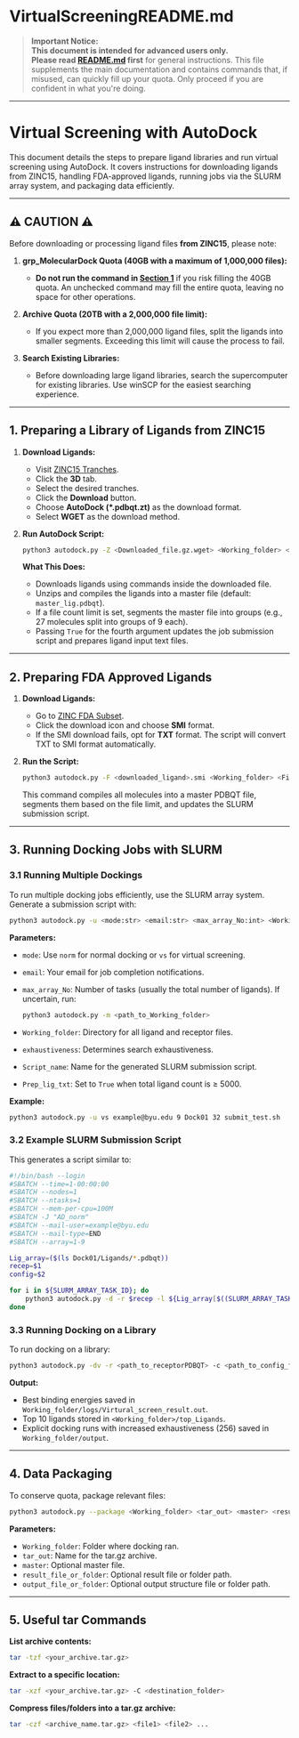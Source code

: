 # VirtualScreeningREADME.md

> **Important Notice:**  
> **This document is intended for advanced users only.**  
> **Please read [README.md](README.md) first** for general instructions. This file supplements the main documentation and contains commands that, if misused, can quickly fill up your quota. Only proceed if you are confident in what you're doing.

---

# Virtual Screening with AutoDock

This document details the steps to prepare ligand libraries and run virtual screening using AutoDock. It covers instructions for downloading ligands from ZINC15, handling FDA-approved ligands, running jobs via the SLURM array system, and packaging data efficiently.

---

## ⚠️ **CAUTION** ⚠️

Before downloading or processing ligand files **from ZINC15**, please note:

1. **grp_MolecularDock Quota (40GB with a maximum of 1,000,000 files):**  
   - **Do not run the command in [Section 1](#1-preparing-a-library-of-ligands-from-zinc15)** if you risk filling the 40GB quota. An unchecked command may fill the entire quota, leaving no space for other operations.

2. **Archive Quota (20TB with a 2,000,000 file limit):**  
   - If you expect more than 2,000,000 ligand files, split the ligands into smaller segments. Exceeding this limit will cause the process to fail.

3. **Search Existing Libraries:**  
   - Before downloading large ligand libraries, search the supercomputer for existing libraries. Use winSCP for the easiest searching experience.

---

## 1. Preparing a Library of Ligands from ZINC15

1. **Download Ligands:**
   - Visit [ZINC15 Tranches](https://zinc15.docking.org/tranches/home/).
   - Click the **3D** tab.
   - Select the desired tranches.
   - Click the **Download** button.
   - Choose **AutoDock (*.pdbqt.zt)** as the download format.
   - Select **WGET** as the download method.

2. **Run AutoDock Script:**

   ```bash
   python3 autodock.py -Z <Downloaded_file.gz.wget> <Working_folder> <File_count_limit> <Update_submission_script:Bool (default=False)> <your_email>
   ```

   **What This Does:**
   - Downloads ligands using commands inside the downloaded file.
   - Unzips and compiles the ligands into a master file (default: `master_lig.pdbqt`).
   - If a file count limit is set, segments the master file into groups (e.g., 27 molecules split into groups of 9 each).
   - Passing `True` for the fourth argument updates the job submission script and prepares ligand input text files.

---

## 2. Preparing FDA Approved Ligands

1. **Download Ligands:**
   - Go to [ZINC FDA Subset](https://zinc15.docking.org/subsets/fda/).
   - Click the download icon and choose **SMI** format.
   - If the SMI download fails, opt for **TXT** format. The script will convert TXT to SMI format automatically.

2. **Run the Script:**

   ```bash
   python3 autodock.py -F <downloaded_ligand>.smi <Working_folder> <File_limit> True <your_email>
   ```

   This command compiles all molecules into a master PDBQT file, segments them based on the file limit, and updates the SLURM submission script.

---

## 3. Running Docking Jobs with SLURM

### 3.1 Running Multiple Dockings

To run multiple docking jobs efficiently, use the SLURM array system. Generate a submission script with:

```bash
python3 autodock.py -u <mode:str> <email:str> <max_array_No:int> <Working_folder> <exhaustiveness:int> <Script_name:str> <Prep_lig_txt:Bool (default=False)>
```

**Parameters:**
- `mode`: Use `norm` for normal docking or `vs` for virtual screening.
- `email`: Your email for job completion notifications.
- `max_array_No`: Number of tasks (usually the total number of ligands). If uncertain, run:

  ```bash
  python3 autodock.py -m <path_to_Working_folder>
  ```

- `Working_folder`: Directory for all ligand and receptor files.
- `exhaustiveness`: Determines search exhaustiveness.
- `Script_name`: Name for the generated SLURM submission script.
- `Prep_lig_txt`: Set to `True` when total ligand count is ≥ 5000.

**Example:**

```bash
python3 autodock.py -u vs example@byu.edu 9 Dock01 32 submit_test.sh
```

### 3.2 Example SLURM Submission Script

This generates a script similar to:

```bash
#!/bin/bash --login
#SBATCH --time=1-00:00:00
#SBATCH --nodes=1
#SBATCH --ntasks=1
#SBATCH --mem-per-cpu=100M
#SBATCH -J "AD_norm"
#SBATCH --mail-user=example@byu.edu
#SBATCH --mail-type=END
#SBATCH --array=1-9

Lig_array=($(ls Dock01/Ligands/*.pdbqt))
recep=$1
config=$2

for i in ${SLURM_ARRAY_TASK_ID}; do
    python3 autodock.py -d -r $recep -l ${Lig_array[$((SLURM_ARRAY_TASK_ID - 1))]} -c $config -e 32
done
```

### 3.3 Running Docking on a Library

To run docking on a library:

```bash
python3 autodock.py -dv -r <path_to_receptorPDBQT> -c <path_to_config_file>
```

**Output:**
- Best binding energies saved in `Working_folder/logs/Virtural_screen_result.out`.
- Top 10 ligands stored in `<Working_folder>/top_Ligands`.
- Explicit docking runs with increased exhaustiveness (256) saved in `Working_folder/output`.

---

## 4. Data Packaging

To conserve quota, package relevant files:

```bash
python3 autodock.py --package <Working_folder> <tar_out> <master> <result_file_or_folder> <output_file_or_folder>
```

**Parameters:**
- `Working_folder`: Folder where docking ran.
- `tar_out`: Name for the tar.gz archive.
- `master`: Optional master file.
- `result_file_or_folder`: Optional result file or folder path.
- `output_file_or_folder`: Optional output structure file or folder path.

---

## 5. Useful tar Commands

**List archive contents:**

```bash
tar -tzf <your_archive.tar.gz>
```

**Extract to a specific location:**

```bash
tar -xzf <your_archive.tar.gz> -C <destination_folder>
```

**Compress files/folders into a tar.gz archive:**

```bash
tar -czf <archive_name.tar.gz> <file1> <file2> ...
